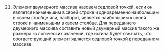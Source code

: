 21.	Элемент двумерного массива назовем седловой точкой, если он является наименьшим в своей строке и одновременно наибольшим в своем столбце или, наоборот, является наибольшим в своей строке и наименьшим в своем столбце. Для переданного двумерного массива составить новый двумерный массив такого же размера из логических значений, где истина будет означать, что соответствующий элемент является седловой точкой в переданном массиве.
